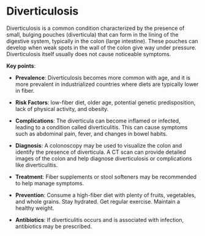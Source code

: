 [//]: # (source: ?)
[//]: # (tags: conditions)

# Diverticulosis

Diverticulosis is a common condition characterized by the presence of small, bulging pouches (diverticula) that can form in the lining of the digestive system, typically in the colon (large intestine). These pouches can develop when weak spots in the wall of the colon give way under pressure. Diverticulosis itself usually does not cause noticeable symptoms.

**Key points**:

* **Prevalence**: Diverticulosis becomes more common with age, and it is more prevalent in industrialized countries where diets are typically lower in fiber.

* **Risk Factors**: low-fiber diet, older age, potential genetic predisposition, lack of physical activity, and obesity.

* **Complications**: The diverticula can become inflamed or infected, leading to a condition called diverticulitis. This can cause symptoms such as abdominal pain, fever, and changes in bowel habits.

* **Diagnosis**: A colonoscopy may be used to visualize the colon and identify the presence of diverticula. A CT scan can provide detailed images of the colon and help diagnose diverticulosis or complications like diverticulitis.

* **Treatment**: Fiber supplements or stool softeners may be recommended to help manage symptoms.

* **Prevention**: Consume a high-fiber diet with plenty of fruits, vegetables, and whole grains. Stay hydrated. Get regular exercise. Maintain a healthy weight.

* **Antibiotics**: If diverticulitis occurs and is associated with infection, antibiotics may be prescribed.
